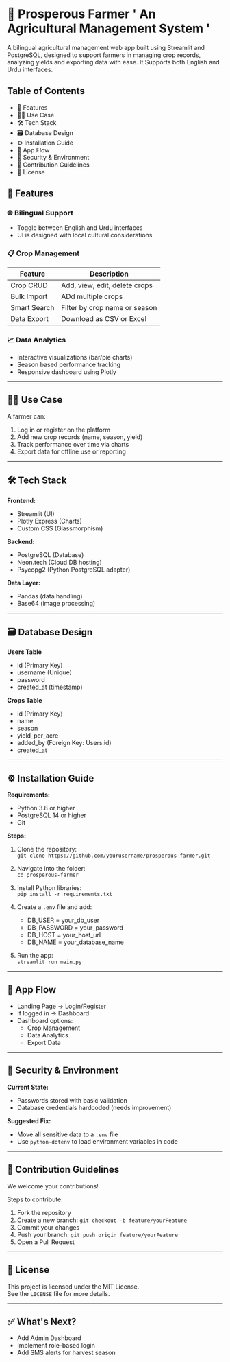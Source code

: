 # 🌱 Prosperous Farmer ' An Agricultural Management System '


A bilingual agricultural management web app built using Streamlit and PostgreSQL, designed to support farmers in managing crop records, analyzing yields and exporting data with ease. It Supports both English and Urdu interfaces.


##  Table of Contents
- 🚀 Features
- 🧑‍🌾 Use Case
- 🛠 Tech Stack
- 🗃 Database Design
- ⚙️ Installation Guide
- 🔁 App Flow
- 🔐 Security & Environment
- 🤝 Contribution Guidelines
- 📄 License


## 🚀 Features

### 🌐 Bilingual Support
- Toggle between English and Urdu interfaces
- UI is designed with local cultural considerations

### 📋 Crop Management

| Feature         | Description                           |
|-----------------|---------------------------------------|
| Crop CRUD       | Add, view, edit, delete crops         |
| Bulk Import     | ADd multiple crops                    |
| Smart Search    | Filter by crop name or season         |
| Data Export     | Download as CSV or Excel              |

### 📈 Data Analytics
- Interactive visualizations (bar/pie charts)
- Season based performance tracking
- Responsive dashboard using Plotly

---

## 🧑‍🌾 Use Case

A farmer can:
1. Log in or register on the platform  
2. Add new crop records (name, season, yield)  
3. Track performance over time via charts  
4. Export data for offline use or reporting

---

## 🛠 Tech Stack

**Frontend:**
- Streamlit (UI)
- Plotly Express (Charts)
- Custom CSS (Glassmorphism)

**Backend:**
- PostgreSQL (Database)
- Neon.tech (Cloud DB hosting)
- Psycopg2 (Python PostgreSQL adapter)

**Data Layer:**
- Pandas (data handling)
- Base64 (image processing)

---

## 🗃 Database Design

**Users Table**
- id (Primary Key)  
- username (Unique)  
- password  
- created_at (timestamp)

**Crops Table**
- id (Primary Key)  
- name  
- season  
- yield_per_acre  
- added_by (Foreign Key: Users.id)  
- created_at

---

## ⚙️ Installation Guide

**Requirements:**
- Python 3.8 or higher
- PostgreSQL 14 or higher
- Git

**Steps:**
1. Clone the repository:  
   `git clone https://github.com/yourusername/prosperous-farmer.git`  

2. Navigate into the folder:  
   `cd prosperous-farmer`  

3. Install Python libraries:  
   `pip install -r requirements.txt`

4. Create a `.env` file and add:
   - DB_USER = your_db_user  
   - DB_PASSWORD = your_password  
   - DB_HOST = your_host_url  
   - DB_NAME = your_database_name

5. Run the app:  
   `streamlit run main.py`

---

## 🔁 App Flow

- Landing Page → Login/Register  
- If logged in → Dashboard  
- Dashboard options:  
  - Crop Management  
  - Data Analytics  
  - Export Data

---

## 🔐 Security & Environment

**Current State:**
- Passwords stored with basic validation
- Database credentials hardcoded (needs improvement)

**Suggested Fix:**
- Move all sensitive data to a `.env` file  
- Use `python-dotenv` to load environment variables in code

---

## 🤝 Contribution Guidelines

We welcome your contributions!

Steps to contribute:
1. Fork the repository  
2. Create a new branch: `git checkout -b feature/yourFeature`  
3. Commit your changes  
4. Push your branch: `git push origin feature/yourFeature`  
5. Open a Pull Request

---

## 📄 License

This project is licensed under the MIT License.  
See the `LICENSE` file for more details.

---

## ✅ What's Next?

- Add Admin Dashboard  
- Implement role-based login  
- Add SMS alerts for harvest season  
